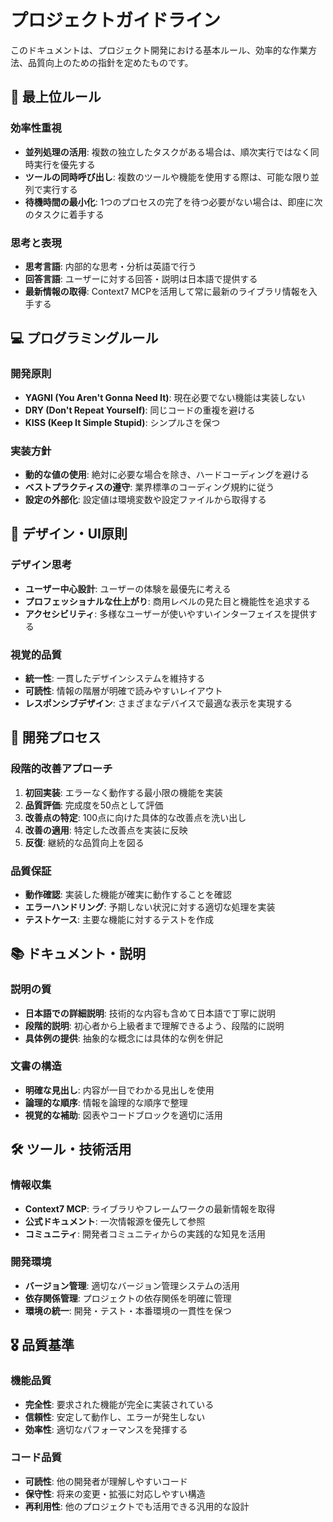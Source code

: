# プロジェクトガイドライン

このドキュメントは、プロジェクト開発における基本ルール、効率的な作業方法、品質向上のための指針を定めたものです。

## 🎯 最上位ルール

### 効率性重視
- **並列処理の活用**: 複数の独立したタスクがある場合は、順次実行ではなく同時実行を優先する
- **ツールの同時呼び出し**: 複数のツールや機能を使用する際は、可能な限り並列で実行する
- **待機時間の最小化**: 1つのプロセスの完了を待つ必要がない場合は、即座に次のタスクに着手する

### 思考と表現
- **思考言語**: 内部的な思考・分析は英語で行う
- **回答言語**: ユーザーに対する回答・説明は日本語で提供する
- **最新情報の取得**: Context7 MCPを活用して常に最新のライブラリ情報を入手する

## 💻 プログラミングルール

### 開発原則
- **YAGNI (You Aren't Gonna Need It)**: 現在必要でない機能は実装しない
- **DRY (Don't Repeat Yourself)**: 同じコードの重複を避ける
- **KISS (Keep It Simple Stupid)**: シンプルさを保つ

### 実装方針
- **動的な値の使用**: 絶対に必要な場合を除き、ハードコーディングを避ける
- **ベストプラクティスの遵守**: 業界標準のコーディング規約に従う
- **設定の外部化**: 設定値は環境変数や設定ファイルから取得する

## 🎨 デザイン・UI原則

### デザイン思考
- **ユーザー中心設計**: ユーザーの体験を最優先に考える
- **プロフェッショナルな仕上がり**: 商用レベルの見た目と機能性を追求する
- **アクセシビリティ**: 多様なユーザーが使いやすいインターフェイスを提供する

### 視覚的品質
- **統一性**: 一貫したデザインシステムを維持する
- **可読性**: 情報の階層が明確で読みやすいレイアウト
- **レスポンシブデザイン**: さまざまなデバイスで最適な表示を実現する

## 🔄 開発プロセス

### 段階的改善アプローチ
1. **初回実装**: エラーなく動作する最小限の機能を実装
2. **品質評価**: 完成度を50点として評価
3. **改善点の特定**: 100点に向けた具体的な改善点を洗い出し
4. **改善の適用**: 特定した改善点を実装に反映
5. **反復**: 継続的な品質向上を図る

### 品質保証
- **動作確認**: 実装した機能が確実に動作することを確認
- **エラーハンドリング**: 予期しない状況に対する適切な処理を実装
- **テストケース**: 主要な機能に対するテストを作成

## 📚 ドキュメント・説明

### 説明の質
- **日本語での詳細説明**: 技術的な内容も含めて日本語で丁寧に説明
- **段階的説明**: 初心者から上級者まで理解できるよう、段階的に説明
- **具体例の提供**: 抽象的な概念には具体的な例を併記

### 文書の構造
- **明確な見出し**: 内容が一目でわかる見出しを使用
- **論理的な順序**: 情報を論理的な順序で整理
- **視覚的な補助**: 図表やコードブロックを適切に活用

## 🛠️ ツール・技術活用

### 情報収集
- **Context7 MCP**: ライブラリやフレームワークの最新情報を取得
- **公式ドキュメント**: 一次情報源を優先して参照
- **コミュニティ**: 開発者コミュニティからの実践的な知見を活用

### 開発環境
- **バージョン管理**: 適切なバージョン管理システムの活用
- **依存関係管理**: プロジェクトの依存関係を明確に管理
- **環境の統一**: 開発・テスト・本番環境の一貫性を保つ

## 🎖️ 品質基準

### 機能品質
- **完全性**: 要求された機能が完全に実装されている
- **信頼性**: 安定して動作し、エラーが発生しない
- **効率性**: 適切なパフォーマンスを発揮する

### コード品質
- **可読性**: 他の開発者が理解しやすいコード
- **保守性**: 将来の変更・拡張に対応しやすい構造
- **再利用性**: 他のプロジェクトでも活用できる汎用的な設計
